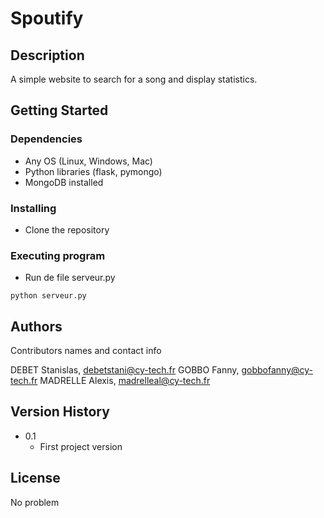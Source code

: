 # Spoutify

## Description

A simple website to search for a song and display statistics.
## Getting Started

### Dependencies

* Any OS (Linux, Windows, Mac)
* Python libraries (flask, pymongo)
* MongoDB installed

### Installing

* Clone the repository

### Executing program

* Run de file serveur.py
```
python serveur.py
```


## Authors

Contributors names and contact info

DEBET Stanislas, debetstani@cy-tech.fr
GOBBO Fanny, gobbofanny@cy-tech.fr
MADRELLE Alexis, madrelleal@cy-tech.fr

## Version History

* 0.1
    * First project version

## License

No problem

